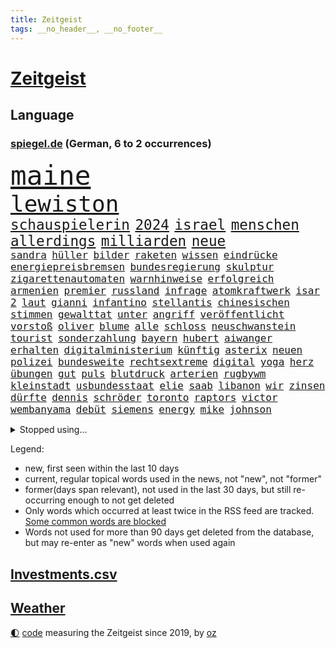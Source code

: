 ```yaml
---
title: Zeitgeist
tags: __no_header__, __no_footer__
---
```


# [Zeitgeist](https://oliz.io/zeitgeist/)

## Language

<h3><a href="https://www.spiegel.de" target="_blank">spiegel.de</a> (German, 6 to 2 occurrences)</h3>
<p style="font-family:monospace">
<span style="font-size:32pt"><a href="news_links.html#maine" class="new">maine</a></span>
<br>
<span style="font-size:27pt"><a href="news_links.html#lewiston" class="new">lewiston</a></span>
<br>
<span style="font-size:17pt"><a href="news_links.html#schauspielerin" class="current">schauspielerin</a></span>
<span style="font-size:17pt"><a href="news_links.html#2024" class="current">2024</a></span>
<span style="font-size:17pt"><a href="news_links.html#israel" class="current">israel</a></span>
<span style="font-size:17pt"><a href="news_links.html#menschen" class="current">menschen</a></span>
<span style="font-size:17pt"><a href="news_links.html#allerdings" class="current">allerdings</a></span>
<span style="font-size:17pt"><a href="news_links.html#milliarden" class="current">milliarden</a></span>
<span style="font-size:17pt"><a href="news_links.html#neue" class="current">neue</a></span>
<br>
<span style="font-size:12pt"><a href="news_links.html#sandra" class="current">sandra</a></span>
<span style="font-size:12pt"><a href="news_links.html#hüller" class="new">hüller</a></span>
<span style="font-size:12pt"><a href="news_links.html#bilder" class="current">bilder</a></span>
<span style="font-size:12pt"><a href="news_links.html#raketen" class="current">raketen</a></span>
<span style="font-size:12pt"><a href="news_links.html#wissen" class="current">wissen</a></span>
<span style="font-size:12pt"><a href="news_links.html#eindrücke" class="current">eindrücke</a></span>
<span style="font-size:12pt"><a href="news_links.html#energiepreisbremsen" class="current">energiepreisbremsen</a></span>
<span style="font-size:12pt"><a href="news_links.html#bundesregierung" class="current">bundesregierung</a></span>
<span style="font-size:12pt"><a href="news_links.html#skulptur" class="new">skulptur</a></span>
<span style="font-size:12pt"><a href="news_links.html#zigarettenautomaten" class="new">zigarettenautomaten</a></span>
<span style="font-size:12pt"><a href="news_links.html#warnhinweise" class="new">warnhinweise</a></span>
<span style="font-size:12pt"><a href="news_links.html#erfolgreich" class="current">erfolgreich</a></span>
<span style="font-size:12pt"><a href="news_links.html#armenien" class="current">armenien</a></span>
<span style="font-size:12pt"><a href="news_links.html#premier" class="current">premier</a></span>
<span style="font-size:12pt"><a href="news_links.html#russland" class="current">russland</a></span>
<span style="font-size:12pt"><a href="news_links.html#infrage" class="current">infrage</a></span>
<span style="font-size:12pt"><a href="news_links.html#atomkraftwerk" class="current">atomkraftwerk</a></span>
<span style="font-size:12pt"><a href="news_links.html#isar" class="current">isar</a></span>
<span style="font-size:12pt"><a href="news_links.html#2" class="current">2</a></span>
<span style="font-size:12pt"><a href="news_links.html#laut" class="current">laut</a></span>
<span style="font-size:12pt"><a href="news_links.html#gianni" class="current">gianni</a></span>
<span style="font-size:12pt"><a href="news_links.html#infantino" class="current">infantino</a></span>
<span style="font-size:12pt"><a href="news_links.html#stellantis" class="current">stellantis</a></span>
<span style="font-size:12pt"><a href="news_links.html#chinesischen" class="current">chinesischen</a></span>
<span style="font-size:12pt"><a href="news_links.html#stimmen" class="current">stimmen</a></span>
<span style="font-size:12pt"><a href="news_links.html#gewalttat" class="current">gewalttat</a></span>
<span style="font-size:12pt"><a href="news_links.html#unter" class="current">unter</a></span>
<span style="font-size:12pt"><a href="news_links.html#angriff" class="current">angriff</a></span>
<span style="font-size:12pt"><a href="news_links.html#veröffentlicht" class="current">veröffentlicht</a></span>
<span style="font-size:12pt"><a href="news_links.html#vorstoß" class="current">vorstoß</a></span>
<span style="font-size:12pt"><a href="news_links.html#oliver" class="current">oliver</a></span>
<span style="font-size:12pt"><a href="news_links.html#blume" class="current">blume</a></span>
<span style="font-size:12pt"><a href="news_links.html#alle" class="current">alle</a></span>
<span style="font-size:12pt"><a href="news_links.html#schloss" class="current">schloss</a></span>
<span style="font-size:12pt"><a href="news_links.html#neuschwanstein" class="current">neuschwanstein</a></span>
<span style="font-size:12pt"><a href="news_links.html#tourist" class="current">tourist</a></span>
<span style="font-size:12pt"><a href="news_links.html#sonderzahlung" class="new">sonderzahlung</a></span>
<span style="font-size:12pt"><a href="news_links.html#bayern" class="current">bayern</a></span>
<span style="font-size:12pt"><a href="news_links.html#hubert" class="current">hubert</a></span>
<span style="font-size:12pt"><a href="news_links.html#aiwanger" class="current">aiwanger</a></span>
<span style="font-size:12pt"><a href="news_links.html#erhalten" class="current">erhalten</a></span>
<span style="font-size:12pt"><a href="news_links.html#digitalministerium" class="current">digitalministerium</a></span>
<span style="font-size:12pt"><a href="news_links.html#künftig" class="current">künftig</a></span>
<span style="font-size:12pt"><a href="news_links.html#asterix" class="new">asterix</a></span>
<span style="font-size:12pt"><a href="news_links.html#neuen" class="current">neuen</a></span>
<span style="font-size:12pt"><a href="news_links.html#polizei" class="current">polizei</a></span>
<span style="font-size:12pt"><a href="news_links.html#bundesweite" class="current">bundesweite</a></span>
<span style="font-size:12pt"><a href="news_links.html#rechtsextreme" class="current">rechtsextreme</a></span>
<span style="font-size:12pt"><a href="news_links.html#digital" class="current">digital</a></span>
<span style="font-size:12pt"><a href="news_links.html#yoga" class="current">yoga</a></span>
<span style="font-size:12pt"><a href="news_links.html#herz" class="current">herz</a></span>
<span style="font-size:12pt"><a href="news_links.html#übungen" class="current">übungen</a></span>
<span style="font-size:12pt"><a href="news_links.html#gut" class="current">gut</a></span>
<span style="font-size:12pt"><a href="news_links.html#puls" class="new">puls</a></span>
<span style="font-size:12pt"><a href="news_links.html#blutdruck" class="new">blutdruck</a></span>
<span style="font-size:12pt"><a href="news_links.html#arterien" class="new">arterien</a></span>
<span style="font-size:12pt"><a href="news_links.html#rugbywm" class="new">rugbywm</a></span>
<span style="font-size:12pt"><a href="news_links.html#kleinstadt" class="current">kleinstadt</a></span>
<span style="font-size:12pt"><a href="news_links.html#usbundesstaat" class="current">usbundesstaat</a></span>
<span style="font-size:12pt"><a href="news_links.html#elie" class="new">elie</a></span>
<span style="font-size:12pt"><a href="news_links.html#saab" class="new">saab</a></span>
<span style="font-size:12pt"><a href="news_links.html#libanon" class="current">libanon</a></span>
<span style="font-size:12pt"><a href="news_links.html#wir" class="current">wir</a></span>
<span style="font-size:12pt"><a href="news_links.html#zinsen" class="current">zinsen</a></span>
<span style="font-size:12pt"><a href="news_links.html#dürfte" class="current">dürfte</a></span>
<span style="font-size:12pt"><a href="news_links.html#dennis" class="current">dennis</a></span>
<span style="font-size:12pt"><a href="news_links.html#schröder" class="current">schröder</a></span>
<span style="font-size:12pt"><a href="news_links.html#toronto" class="current">toronto</a></span>
<span style="font-size:12pt"><a href="news_links.html#raptors" class="new">raptors</a></span>
<span style="font-size:12pt"><a href="news_links.html#victor" class="current">victor</a></span>
<span style="font-size:12pt"><a href="news_links.html#wembanyama" class="new">wembanyama</a></span>
<span style="font-size:12pt"><a href="news_links.html#debüt" class="current">debüt</a></span>
<span style="font-size:12pt"><a href="news_links.html#siemens" class="current">siemens</a></span>
<span style="font-size:12pt"><a href="news_links.html#energy" class="current">energy</a></span>
<span style="font-size:12pt"><a href="news_links.html#mike" class="current">mike</a></span>
<span style="font-size:12pt"><a href="news_links.html#johnson" class="new">johnson</a></span>
</p>
<details>
<summary>Stopped using...</summary>
<p class="former" style="font-size:12pt">
antreten(1099) diktator(1099) vergewaltigt(1099) verschiedene(1099) ausgesprochen(1098) philippinen(1098) strafen(1098) vfl(1098) arsenal(1097) bedeuten(1097) eindruck(1097) gelegt(1097) infektionen(1097) mali(1097) nötig(1097) 2015(1096) ausnahmen(1096) drehen(1096) verhängte(1096) abgang(1095) aufsehen(1095) beispielen(1095) beschäftigten(1095) john(1095) kolumnist(1095) korruption(1095) kraftvoll(1095) literatur(1095) madrid(1095) schwangerschaft(1095) solle(1095) theater(1095) verschärft(1095) aufnehmen(1094) bedenken(1094) eingebrochen(1094) flick(1094) genannt(1094) höchsten(1094) konfrontiert(1094) lukaschenko(1094) lust(1094) stiftung(1094) unabhängige(1094) verabschiedet(1094) verstorbenen(1094) warentest(1094) falsche(1093) geschafft(1093) sexueller(1093) villa(1093) übergriffe(1093) breitet(1092) mediziner(1092) nachruf(1092) schatten(1092) brauchte(1091) dadurch(1091) kritisch(1091) mengen(1091) strecke(1091) super(1091) wirkung(1091) bahnhof(1090) hervor(1090) machthaber(1090) manuel(1090) mitunter(1090) nummer(1090) rasant(1090) warf(1090) zoo(1090) altes(1089) george(1089) schülerinnen(1089) anbieten(1088) halben(1088) rettet(1088) verfassungsschutz(1088) wirtschaftlichen(1088) australische(1087) medienbericht(1087) beachten(1086) gehalten(1086) weltwirtschaft(1086) eigentümer(1085) umsatz(1085) verfolgt(1085) erhielt(1084) profitiert(1084) zweimal(1084) berlins(1083) design(1083) klimapolitik(1082) restaurants(1082) eigener(1081) kim(1081) mitteln(1081) erfunden(1080) erkrankung(1080) kindes(1080) teenager(1080) auftrag(1079) schnellen(1079) vorjahr(1079) verbindet(1078) erwischt(1076) sexuellen(1075) vieles(1075) aufarbeitung(1074) gekauft(1074) spitzenreiter(1074) bisherigen(1073) marco(1073) sendung(1073) exporte(1072) garten(1070) gehörte(1070) provokation(1070) vorgegangen(1069) eingeleitet(1067) ämter(1067) bestmarke(1066) einig(1066) größere(1066) präsenz(1066) holte(1065) konferenz(1065) apps(1063) automatisch(1062) georg(1058) möglichkeiten(1057) spannend(1055) herausforderung(1054) sarah(1053) erhöhung(1051) gruppen(1050) kontert(1047) johannes(1040) verdoppelt(1039) missbrauchs(1036) aktionen(1031) marine(1031) cdu/csu(1028) coronaimpfung(1020) nick(1011) leiter(1009) festgesetzt(1003) polizeiruf(995) konfrontation(980) anna(978) lehrerin(970) direkten(949) notstand(948) hochschulen(938) happy(936) abgestürzt(914) banken(894) fußballnationalmannschaft(886) holz(880) kleidung(838) truppe(835) verdi(835) belastung(831) kilogramm(824) partnerschaft(822) gremium(802) ausgefallen(801) zerstörten(790) schwarz(786) funktionen(776) zurückziehen(772) hoffenheim(770) machtübernahme(769) energiepreise(766) gehälter(756) gewandt(756) eindeutig(753) erreichte(752) irritiert(752) tiger(751) fehlender(749) offene(748) versetzt(742) einigt(738) beeinflusst(735) empfehlen(725) stern(715) hafenstadt(699) beliebt(697) reine(692) schusswaffen(691) coaching(690) schienen(689) vorgesehen(685) kiews(682) stephen(677) außenministerium(676) einfacher(676) angekündigte(669) pink(667) windräder(659) buschmann(654) symbol(653) gefühle(651) klara(647) flugzeugen(640) neuwagen(639) spektakel(638) explosionen(629) lemke(629) steffi(629) schwieriger(628) nutzten(622) einheiten(613) ergeben(612) journalismus(609) mbappé(601) oppositionellen(596) dubiosen(588) samt(588) spiegeltitelstory(588) ankommt(579) fünften(579) schneiden(577) angriffskrieg(572) 34(571) austausch(571) verliehen(567) ungewiss(565) koch(562) prominenter(558) königsklasse(553) pole(553) fox(552) spart(552) erlauben(549) herrschte(549) angestellte(546) spannung(545) ausstieg(541) schönen(540) drohe(539) großmutter(530) haare(530) indische(529) vermisster(526) umstände(523) erfurt(516) isoliert(513) verhängnis(513) politisches(509) discounter(508) zunahme(502) ausgebaut(501) sylt(501) computer(499) ausgezahlt(498) 110(492) mitarbeitende(486) drin(484) ramelow(482) gegenzug(477) plädieren(474) olympiasiegerin(473) genauer(466) bekämpft(464) krebserkrankung(464) frist(448) freispruch(439) revolution(435) wagnersöldner(433) drohnenangriff(432) wärmepumpen(428) streiks(424) psychischen(423) vizekanzler(423) einladung(421) okay(419) vergisst(406) gendern(404) telekom(404) eben(399) klimaprotest(399) kita(396) behindert(393) monika(385) entzieht(382) 1400(381) halbzeit(379) nationaltrainer(379) stützt(379) angreifen(378) rutscht(374) elektronische(371) sportdirektor(371) direktor(368) neymar(368) erzeugerpreise(365) versehen(364) belege(362) pakete(362) hit(360) sparkurs(359) razzien(358) großeinsatz(357) kohl(352) beerdigt(350) westküste(344) bachmut(343) hochwasser(340) songs(339) leidenschaft(337) aneinander(335) human(335) one(331) düstere(327) adolf(325) unerlaubt(324) serben(323) singt(321) bewirken(320) schmecken(320) artenschutz(318) kampfjets(318) unesco(318) zehntausenden(318) rennens(314) rupert(314) euphorie(310) russell(310) 2011(309) game(309) vorsichtig(308) interviews(307) angriffskrieges(305) check(305) marcel(304) gefallene(302) jong(302) un(302) asiatische(301) banker(300) heiraten(299) little(299) fachkräften(298) geschosse(298) hinnehmen(295) dritter(294) verwendet(294) unglaublich(293) schulsystem(289) biontech(286) lockt(286) traditionellen(286) udo(286) gebet(285) bass(284) sensation(283) reisebus(282) viertagewoche(281) ignorieren(279) manfred(279) weber(279) applaus(277) sachsens(275) ussängerin(275) nepal(274) staatsgebiet(274) luftverschmutzung(273) psg(273) missbrauchsvorwürfen(272) amtsantritt(270) 18jähriger(269) grünenchefin(269) ricarda(269) wilden(268) plätzen(265) mischt(264) landwirte(263) temperatur(263) fernando(262) rivale(261) minderjährig(260) menschlichen(259) nervt(259) 52(258) openai(258) unosicherheitsrat(258) outfits(257) umweltministerin(257) wagnerchef(257) startups(255) fatalen(254) katastrophal(254) gelangt(253) neubau(253) totes(253) 5000(252) justizreform(252) abnehmen(251) fahrbahn(251) nötigung(251) geywitz(250) jene(250) baden(249) gedemütigt(249) highlight(248) annehmen(245) bauministerin(245) bestrafen(245) bildet(245) ausgerufen(244) beschleunigt(244) filmen(244) manöver(244) polizeiangaben(244) cumexskandal(243) erstellt(242) kläger(242) bienen(241) junior(241) fernhalten(240) schleswigholsteins(240) laufbahn(239) sondervermögen(239) europawahl(238) tarifverhandlungen(238) spielerinnen(237) militäreinsatz(236) saintgermain(235) spezies(235) ministerpräsidenten(234) seltenen(233) augenhöhe(231) bauarbeiten(231) nachträglich(231) lampedusa(230) uhren(230) bemühen(229) lieferte(229) premiers(229) sächsische(229) anpassen(228) trier(228) arbeitskampf(226) alonso(225) leiterin(225) rivalen(225) ausgewiesen(222) bewerten(221) feinstaub(220) gebäuden(220) schlappe(220) haushaltsstreit(219) joggen(219) leichtathletik(219) verschont(219) warb(219) blüht(218) 30000(217) rekonstruieren(217) stürzten(217) ofen(216) schwimmbad(216) 15jähriger(215) flutkatastrophe(215) wurzeln(214) beweismittel(212) wang(212) aldi(211) rio(211) leuchten(210) rheinische(209) zukünftig(208) gesprächen(207) jamshid(207) laden(207) roger(207) sharmahd(207) tragischen(207) fließen(205) germany(204) name(204) denkmal(203) laune(203) leonardo(203) qualifying(203) schwedischen(203) aktie(201) ethnische(201) kippte(201) koma(201) rebellion(201) rüstungskonzern(201) spektakulärer(200) verursachte(199) bewertungen(198) pen(198) machtdemonstration(197) li(195) w(195) linksextremen(194) konkurrent(193) angelegenheit(192) einspruch(192) deutliches(191) erschaffen(191) marseille(190) kleinkind(189) bewährung(188) erteilen(187) wiederwahl(187) aussterben(186) ubs(186) heutige(185) schwankt(185) heben(184) greenwashing(182) rückhalt(182) schadstoffe(182) versammelten(181) 13jährige(180) beziehen(175) droge(175) niemandem(175) vorausgesetzt(175) alexandria(174) fax(174) hausdurchsuchung(174) kolo(174) muani(174) populisten(174) randal(174) helmut(173) lina(173) beweis(172) bezwingt(171) dgb(171) konrad(171) niedergestochen(171) radprofi(171) stolpern(170) constantin(169) ost(169) sehnsucht(169) sponsor(169) klettern(168) nachbarschaftsstreit(168) rechtspopulistischen(168) bestellte(166) gräfenhausen(166) bürgerkriegs(165) fahndung(165) sang(163) schusswechsel(163) gekappt(161) seil(161) kostümen(160) rotenburg(160) erfordert(159) großrazzia(158) rezepte(158) votum(158) wiederholten(158) explodiert(157) support(157) funk(155) gästen(155) meilenstein(155) bestzeit(154) ifo(154) uniform(154) treffens(153) billig(152) kane(151) übergibt(151) aufstands(150) preiskampf(150) prominentem(150) fabriken(149) zürich(149) 53jährige(148) innovation(148) pérez(148) dienste(147) drehbuchautoren(147) bildungsminister(146) fertigen(146) morde(146) rekrutieren(144) großvaters(143) aufsteiger(142) kurioser(142) schwärmt(141) spielplatz(141) pilot(140) verwechselt(140) vice(140) weltbeste(140) monster(139) motto(139) schlagabtausch(139) sommerurlaub(139) gesellschaftlichen(138) versöhnliche(138) peters(137) rechnung(137) camp(136) ozeane(136) übergang(136) diplomatischen(134) gunst(134) heinzchristian(134) strache(134) taktik(134) einzigartige(133) evpchef(133) blockt(132) donezk(132) arne(131) beliebteste(131) erdrutsch(131) friedhof(131) naturschutz(131) flüchtlingszahlen(130) wärme(130) pfleger(129) wahlkampfauftritt(129) militärischer(128) wappnet(128) beckenbauer(127) gegenmittel(127) schläge(127) selbstständig(127) einziehen(126) hagel(126) kylian(126) tritte(126) ussenator(126) we(126) erika(125) menschlicher(125) sizilien(125) treu(125) ungereimtheiten(125) ballermann(124) sand(124) zusammenarbeiten(124) lasso(123) faire(122) kreuzung(122) shell(122) 38jähriger(121) morgens(121) abenteuer(120) verlorene(120) hitzewellen(119) wümme(119) zulasten(119) gehoben(118) genießt(118) grundsätzliche(118) ätna(118) argumentiert(117) strich(117) aufgetreten(116) marktführer(116) versäumnisse(116) ausgeht(115) babyboomer(115) fotografieren(115) kurti(115) kürzungen(115) gesamtsieg(114) protestierende(114) sinkenden(114) unterschied(114) achttausender(113) gehweg(113) missstände(113) kran(112) model(112) schärferen(112) jeweils(111) eignung(110) millionenfach(110) schnellstmöglich(110) schuldenbremse(110) kadyrow(109) ramsan(109) transfers(109) tschetschenische(109) fotovoltaik(108) vielzahl(108) äthiopien(108) ausgestellt(107) faxgeräte(107) geht’s(107) neudelhi(107) parteivorstand(107) überarbeitet(107) zügen(106) oberfläche(105) telefon(105) abgaswerten(104) busfahrer(104) militärflugzeuge(104) millionenstrafe(104) präzise(104) unterschätzte(104) weltspitze(104) autokrat(103) zwischenfall(103) ehemaliges(102) fleck(102) afdkandidat(101) anträge(101) hauch(100) homophobe(100) nations(100) überlegen(100) diskriminiert(99) gelb(99) luftverteidigung(99) geretteten(98) leverkusens(98) wettbewerber(98) abends(97) architekten(97) begehrten(97) berufen(97) feierabend(97) huawei(97) smartwatches(97) speziellen(97) strömung(97) weltkulturerbe(97) griechischer(96) innenausschuss(96) ross(96) jemanden(95) meines(95) missbrauchsverdacht(95) präsidentenwahl(95) verkehrskontrolle(95) verschwindet(95) dreitägige(94) erhaschen(94) essener(94) liebeserklärung(94) parteifreunde(94) seitenhieb(94) vorzeitigen(94) zwischenstopp(94) entscheidende(93) zulieferer(93) abu(92) asiatischen(92) ausgestorben(92) travis(92) vergangen(92) verräter(92) zwischenzeitlich(92) abgebaut(91) dirndl(91) feindbild(91) nachhaltige(91) ökotest(91) eingestürztes(90) frauenanteil(90) jährlichen(90) kleiderordnung(90) untergraben(90) weltmeere(90) beschloss(89) einnahmequelle(89) gutachter(89) iraner(89) polarisiert(89) unterbunden(89) wittert(89) desaster(88) mobilfunknetz(88) nahel(88) verleiht(88) bewerbungen(87) rewe(87) wählten(87) antiterrormaßnahmen(86) entfacht(86) gasriesen(86) schmidt(86) asphalt(85) aufgebracht(85) dfbfußballerinnen(85) eingang(85) einnehmen(85) göteborg(85) kellner(85) quälen(85) radsportszene(85) achterbahn(84) anerkennung(84) biete(84) campen(84) einbaut(84) estate(84) fotografin(84) prüfer(84) rapide(84) schande(84) strotzt(84) weizen(84) bearbeitet(83) cafés(83) energiepolitik(83) vernünftig(83) schwitzen(82) thrones(82) totgeglaubte(82) verwahrt(82) für's(81) hunderttausend(81) lenkrad(81) potenzieller(81) spektakuläres(81) staatsbesuch(81) winzige(81) bewaffnete(80) highway(80) wahlsiege(80) überweist(80) altersklasse(79) autofrei(79) darlehen(79) europameister(79) luftiger(79) oscarakademie(79) perfekter(79) reiter(79) verwesungsgeruch(79) einzuführen(78) industriestrompreis(78) jubelte(78) schriftlich(78) schönste(78) währende(78) geächtet(77) himalaja(77) piastri(77) sainz(77) tiroler(77) wahnsinnigen(77) dazn(76) delmenhorst(76) dhabi(76) himmelskörper(76) immobiliensektor(76) schichten(76) vorgetragen(76) wahrnehmung(76) weltmeisterinnen(76) anfühlt(75) atomenergiebehörde(75) ausschuss(75) becher(75) biblischen(75) darmstädter(75) fashion(75) flyer(75) getreideabkommen(75) megan(75) moderieren(75) week(75) abenteuerlichen(74) bautzen(74) neugeborenen(74) sambia(74) unterscheiden(74) juristin(73) kampfpanzer(73) oppenheimer(73) schwesig(73) tank(73) tiktoknutzer(73) unterhalt(73) vollen(73) atmete(72) bob(72) exemplar(72) geleistet(72) sondersitzung(72) gerichtsmediziner(71) isolation(71) jameswebbweltraumteleskops(71) rave(71) seriensieger(71) subventionieren(71) utah(71) ausstehende(70) listenplatz(70) prellbock(70) schwimmenden(70) tierquälerei(70) balance(69) bonucci(69) empfindlich(69) ferrarifahrer(69) schüttet(69) abneigung(68) adenauer(68) bildungssystem(68) mancher(68) medienunternehmen(68) schnitten(68) bp(67) denselben(67) lindenberg(67) marko(67) schreiber(67) abbau(66) alexia(66) costa(66) höxter(66) ko(66) nebeneffekt(66) orientieren(66) putellas(66) sitzblockaden(66) tiefgreifende(66) aufgegriffen(65) copilot(65) libyschen(65) salz(65) sonde(65) verprügelt(65) zehnmal(65) fortschrittlich(64) gender(64) jemen(64) modiregierung(64) pennsylvania(64) pulverisiert(64) sonnensystem(64) spanierin(64) strafraum(64) visa(64) culture(63) frohms(63) geströmt(63) lehrermangel(63) merle(63) podium(63) touristin(63) trainingsprogramm(63) vereint(63) weltfußballerin(63) gefährliches(62) ifogeschäftsklimaindex(62) legoland(62) libysche(62) pulverisierte(62) verschlechtert(62) kindesmissbrauch(61) oberhaus(61) vortag(61) bestiegen(60) harmonie(60) heimatland(60) metern(60) o’connor(60) probt(60) rapinoe(60) sinéad(60) wohnraummangel(60) autofrachter(59) cd(59) folter(59) fotografie(59) großflächig(59) impfung(59) raststätten(59) verkaufsstart(59) verschwundener(59) durchzuhalten(58) fremantle(58) le(58) marokkos(58) sportlerin(58) umgarnt(58) bayreuth(57) draxler(57) erkämpften(57) frankensteins(57) intensiver(57) lebensfreude(57) naturkatastrophen(57) verzögerungen(57) windrädern(57) überbewertet(57) ausbricht(56) cancel(56) europaweit(56) freundinnen(56) glich(56) korrigiert(56) nachvollziehen(56) rasche(56) routiniers(56) schriftstellers(56) verendet(56) ausverkauf(55) geister(55) getreidefrachter(55) hartmann(55) lagune(55) untätigkeit(55) völkermord(55) zurückzahlen(55) abkehr(54) achterbahnunfall(54) ausgestorbener(54) ausscheiden(54) einzelkritik(54) emobilität(54) geschleppt(54) ideologischen(54) kandidiert(54) kartoffeln(54) recklinghausen(54) webstars(54) nathan(53) schwimmende(53) berufe(52) ehrung(52) erfolgreicher(52) gerichtsanhörung(52) profite(52) statue(52) zelebriert(52) 96(51) alters(51) beirat(51) benachteiligten(51) exfrau(51) lizzo(51) mislintat(51) unerwarteten(51) voyager(51) 49eurotickets(50) christina(50) clooney(50) deep(50) geschäftsleuten(50) kruse(50) topteams(50) überraschendes(50) obdachlosen(49) verschmutzte(49) wmaufarbeitung(49) zigtausende(49) islam(48) johanna(48) sangen(48) visavergabe(48) welten(48) wmspitzenreiter(48) afdkandidaten(47) alexa(47) anreise(47) birmingham(47) 42(46) bildungswesen(46) fahrlässig(46) fass(46) fehlverhaltens(46) freistaats(46) gadgets(46) kapsel(46) klimafonds(46) langfristige(46) lauren(46) matsch(46) regelrechten(46) topstürmer(46) verfolgten(46) wahrzeichen(46) einlassstopp(45) generationenvertrag(45) irrtümlich(45) kärnten(45) usschauspielerin(45) löscht(44) trainerjob(44) ärgert(44) fallschirmjäger(43) gemeistert(43) homophober(43) hurrikansaison(43) nationaltrainerin(43) xabi(43) 03(42) angepassten(42) badenwürttembergischen(42) comer(42) coronaimpfstoff(42) grönlands(42) krebserregende(42) netrebko(42) störaktion(42) aufstehen(41) bagger(41) emporkömmlinge(41) geratene(41) steuererleichterung(41) trotzig(41) ökologischen(41) mediales(40) motors(40) taxis(40) konjunkturprogramm(39) künstlerischen(39) schlaglicht(39) dinos(38) johann(38) niedrigere(38) schwachen(38) südfrankreich(38) kampfflugzeug(37) nordkoreas(37) pfefferspray(37) schockieren(37) vereitelte(37) belustigt(36) betrag(36) exfreundin(36) jubeln(36) rtl(36) angelegte(35) disziplin(35) energiestandards(35) entlarven(35) ermordeten(35) flüssigerdgas(35) jenni(35) neubauten(35) sicherungsverwahrung(35) spiegelanfrage(35) veruntreuung(35) zeitschrift(35) zwanzigern(35) absprache(34) festkleben(34) harmlos(34) reality(34) autodach(33) belohnung(33) genuss(33) jersey(33) orientierungslos(33) peinlichen(33) waffengewalt(33) dubiose(32) einstecken(32) interessierte(32) schwarzmeerhafen(32) uswahl(32) absturzes(31) anschaffung(31) bemerkungen(31) british(31) bundespartei(31) clip(31) flugzeugs(31) mangelhafte(31) zufallsopfer(31) übergriffig(31) baustopp(30) bundesgesundheitsminister(30) exmitarbeiterin(30) kusseklat(30) nachgebessert(30) neugeborene(30) schlechtesten(30) umland(30) wilfried(30) ägyptischen(30) biografien(29) rihanna(29) starkgemacht(29) tempolimit(29) vergleichen(29) vettel(29) bahnhöfen(28) beerdigung(28) kantersieg(28) kleinanzeigen(28) literaturbetrieb(28) lobten(28) mieterschutz(28) mora(28) rabe(28) terézia(28) erfassten(27) ruinen(27) sträucher(27) wissenschaftliche(27) 23jährigen(26) beziffert(26) immobilienkredite(26) libyen(26) norddeutschen(26) senkung(26) dive(25) festhalten(25) gerügt(25) malta(25) moderiert(25) mozart(25) demokrat(24) gazelle(24) militäraktion(24) sticht(24) unabhängig(24) bezahlbare(23) erforschte(23) festgeld(23) gerechter(23) menschenhändler(23) boniface(22) bunt(22) geschäftskunden(22) heungmin(22) sicherheitslage(22) son(22) verbrenneraus(22) versteckten(22) vuelta(22) feuern(21) haider(21) hofften(21) schönbohm(21) taktischer(21) timm(21) industriestrompreise(20) verbannen(20) windows(20) explodieren(19) handtuch(19) heimspiel(19) heino(19) pkkvorwurf(19) sardinien(19) stadtrat(19) wildschweine(19) 5g(18) 76(18) camilla(18) drohnenkrieg(18) monarchen(18) seltenes(18) spanienrundfahrt(18) staatskanzlei(18) 126(17) asylanträge(17) intakt(17) selbstbewusstsein(17) topmodel(17) unzulässige(17) appstores(16) armenische(16) efuels(16) geradezu(16) meppen(16) middendorp(16) retters(16) senator(16) spielzug(16) tansania(16) antiautoritären(15) bürgerrechtler(15) kontinuität(15) lebende(15) nordhausen(15) schädel(15) schädeln(15) freizügige(14) karte(14) kostjantyniwka(14) miller(14) nachfahren(14) wemding(14) auschwitz(13) bsichef(13) giro(13) zeitzeugen(13) ausbrach(12) bewusstsein(12) darna(12) freigestellt(12) geschassten(12) industriestrom(12) lauterbachs(12) letztem(12) metal(12) 1981(11) dfbbundestrainer(11) käfer(11) lohnplus(11) personalie(11) qualifikation(11) tagesschausprecher(11) triebwerken(11) verdrängt(11)
</p>
</details>
<p>Legend:
<ul>
<li><span class="new">new</span>, first seen within the last 10 days</li>
<li><span class="current">current</span>, regular topical words used in the news, not "new", not "former"</li>
<li><span class="former">former(days span relevant)</span>, not used in the last 30 days, but still re-occurring enough to not get deleted</li>
<li>Only words which occurred at least twice in the RSS feed are tracked. <a href="language/filters.py">Some common words are blocked</a></li>
<li>Words not used for more than 90 days get deleted from the database, but may re-enter as "new" words when used again</li>
</ul>
</p>

## [Investments](investments.html)[.csv](investments.csv)

## [Weather](weather.html)

<footer>
<a href="javascript:toggleTheme()" class="nav">🌓</a>
<a href="https://github.com/ooz/zeitgeist">code</a> measuring the Zeitgeist since 2019, by <a href="https://oliz.io">oz</a>
</footer>
